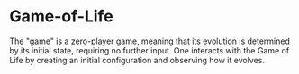 # Game-of-Life
The "game" is a zero-player game, meaning that its evolution is determined by its initial state, requiring no further input. One interacts with the Game of Life by creating an initial configuration and observing how it evolves.
